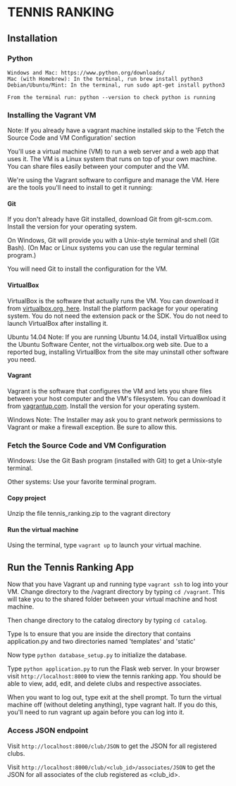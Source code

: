 TENNIS RANKING
=============

## Installation

### Python

```
Windows and Mac: https://www.python.org/downloads/
Mac (with Homebrew): In the terminal, run brew install python3
Debian/Ubuntu/Mint: In the terminal, run sudo apt-get install python3

From the terminal run: python --version to check python is running
```

### Installing the Vagrant VM
Note: If you already have a vagrant machine installed skip to the 'Fetch the Source Code and VM Configuration' section

You'll use a virtual machine (VM) to run a web server and a web app that uses it. The VM is a Linux system that runs on top of your own machine. You can share files easily between your computer and the VM.

We're using the Vagrant software to configure and manage the VM. Here are the tools you'll need to install to get it running:

#### Git
If you don't already have Git installed, download Git from git-scm.com. Install the version for your operating system.

On Windows, Git will provide you with a Unix-style terminal and shell (Git Bash). (On Mac or Linux systems you can use the regular terminal program.)

You will need Git to install the configuration for the VM. 

#### VirtualBox
VirtualBox is the software that actually runs the VM. You can download it from [virtualbox.org, here](https://www.virtualbox.org/wiki/Downloads). Install the platform package for your operating system. You do not need the extension pack or the SDK. You do not need to launch VirtualBox after installing it.

Ubuntu 14.04 Note: If you are running Ubuntu 14.04, install VirtualBox using the Ubuntu Software Center, not the virtualbox.org web site. Due to a reported bug, installing VirtualBox from the site may uninstall other software you need.

#### Vagrant
Vagrant is the software that configures the VM and lets you share files between your host computer and the VM's filesystem. You can download it from [vagrantup.com](https://www.vagrantup.com/downloads.html). Install the version for your operating system.

Windows Note: The Installer may ask you to grant network permissions to Vagrant or make a firewall exception. Be sure to allow this.


### Fetch the Source Code and VM Configuration
Windows: Use the Git Bash program (installed with Git) to get a Unix-style terminal.

Other systems: Use your favorite terminal program.

#### Copy project

Unzip the file tennis_ranking.zip to the vagrant directory 

#### Run the virtual machine
Using the terminal, type `vagrant up` to launch your virtual machine.

## Run the Tennis Ranking App
Now that you have Vagrant up and running type `vagrant ssh` to log into your VM. Change directory to the /vagrant directory by typing `cd /vagrant`. This will take you to the shared folder between your virtual machine and host machine.

Then change directory to the catalog directory by typing `cd catalog`.

Type ls to ensure that you are inside the directory that contains application.py and two directories named 'templates' and 'static'

Now type `python database_setup.py` to initialize the database.

Type `python application.py` to run the Flask web server. In your browser visit `http://localhost:8000` to view the tennis ranking app. You should be able to view, add, edit, and delete clubs and respective associates.

When you want to log out, type exit at the shell prompt. To turn the virtual machine off (without deleting anything), type vagrant halt. If you do this, you'll need to run vagrant up again before you can log into it.

### Access JSON endpoint
Visit  `http://localhost:8000/club/JSON` to get the JSON for all registered clubs.

Visit  `http://localhost:8000/club/<club_id>/associates/JSON` to get the JSON for all associates of the club registered as <club_id>.



